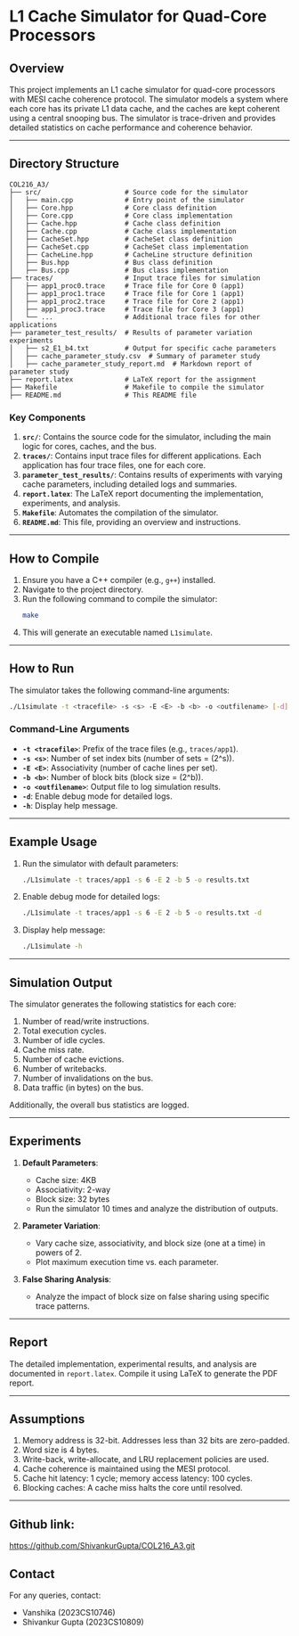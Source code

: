 # L1 Cache Simulator for Quad-Core Processors

## Overview
This project implements an L1 cache simulator for quad-core processors with MESI cache coherence protocol. The simulator models a system where each core has its private L1 data cache, and the caches are kept coherent using a central snooping bus. The simulator is trace-driven and provides detailed statistics on cache performance and coherence behavior.

---

## Directory Structure

```
COL216_A3/
├── src/                     # Source code for the simulator
│   ├── main.cpp             # Entry point of the simulator
│   ├── Core.hpp             # Core class definition
│   ├── Core.cpp             # Core class implementation
│   ├── Cache.hpp            # Cache class definition
│   ├── Cache.cpp            # Cache class implementation
│   ├── CacheSet.hpp         # CacheSet class definition
│   ├── CacheSet.cpp         # CacheSet class implementation
│   ├── CacheLine.hpp        # CacheLine structure definition
│   ├── Bus.hpp              # Bus class definition
│   ├── Bus.cpp              # Bus class implementation
├── traces/                  # Input trace files for simulation
│   ├── app1_proc0.trace     # Trace file for Core 0 (app1)
│   ├── app1_proc1.trace     # Trace file for Core 1 (app1)
│   ├── app1_proc2.trace     # Trace file for Core 2 (app1)
│   ├── app1_proc3.trace     # Trace file for Core 3 (app1)
│   └── ...                  # Additional trace files for other applications
├── parameter_test_results/  # Results of parameter variation experiments
│   ├── s2_E1_b4.txt         # Output for specific cache parameters
│   ├── cache_parameter_study.csv  # Summary of parameter study
│   ├── cache_parameter_study_report.md  # Markdown report of parameter study
├── report.latex             # LaTeX report for the assignment
├── Makefile                 # Makefile to compile the simulator
├── README.md                # This README file
```

### Key Components
1. **`src/`**: Contains the source code for the simulator, including the main logic for cores, caches, and the bus.
2. **`traces/`**: Contains input trace files for different applications. Each application has four trace files, one for each core.
3. **`parameter_test_results/`**: Contains results of experiments with varying cache parameters, including detailed logs and summaries.
4. **`report.latex`**: The LaTeX report documenting the implementation, experiments, and analysis.
5. **`Makefile`**: Automates the compilation of the simulator.
6. **`README.md`**: This file, providing an overview and instructions.

---

## How to Compile

1. Ensure you have a C++ compiler (e.g., `g++`) installed.
2. Navigate to the project directory.
3. Run the following command to compile the simulator:
   ```bash
   make
   ```
4. This will generate an executable named `L1simulate`.

---

## How to Run

The simulator takes the following command-line arguments:

```bash
./L1simulate -t <tracefile> -s <s> -E <E> -b <b> -o <outfilename> [-d] [-h]
```

### Command-Line Arguments
- **`-t <tracefile>`**: Prefix of the trace files (e.g., `traces/app1`).
- **`-s <s>`**: Number of set index bits (number of sets = \(2^s\)).
- **`-E <E>`**: Associativity (number of cache lines per set).
- **`-b <b>`**: Number of block bits (block size = \(2^b\)).
- **`-o <outfilename>`**: Output file to log simulation results.
- **`-d`**: Enable debug mode for detailed logs.
- **`-h`**: Display help message.

---

## Example Usage

1. Run the simulator with default parameters:
   ```bash
   ./L1simulate -t traces/app1 -s 6 -E 2 -b 5 -o results.txt
   ```

2. Enable debug mode for detailed logs:
   ```bash
   ./L1simulate -t traces/app1 -s 6 -E 2 -b 5 -o results.txt -d
   ```

3. Display help message:
   ```bash
   ./L1simulate -h
   ```

---

## Simulation Output

The simulator generates the following statistics for each core:
1. Number of read/write instructions.
2. Total execution cycles.
3. Number of idle cycles.
4. Cache miss rate.
5. Number of cache evictions.
6. Number of writebacks.
7. Number of invalidations on the bus.
8. Data traffic (in bytes) on the bus.

Additionally, the overall bus statistics are logged.

---

## Experiments

1. **Default Parameters**:
   - Cache size: 4KB
   - Associativity: 2-way
   - Block size: 32 bytes
   - Run the simulator 10 times and analyze the distribution of outputs.

2. **Parameter Variation**:
   - Vary cache size, associativity, and block size (one at a time) in powers of 2.
   - Plot maximum execution time vs. each parameter.

3. **False Sharing Analysis**:
   - Analyze the impact of block size on false sharing using specific trace patterns.

---

## Report

The detailed implementation, experimental results, and analysis are documented in `report.latex`. Compile it using LaTeX to generate the PDF report.

---

## Assumptions

1. Memory address is 32-bit. Addresses less than 32 bits are zero-padded.
2. Word size is 4 bytes.
3. Write-back, write-allocate, and LRU replacement policies are used.
4. Cache coherence is maintained using the MESI protocol.
5. Cache hit latency: 1 cycle; memory access latency: 100 cycles.
6. Blocking caches: A cache miss halts the core until resolved.

---
## Github link:
https://github.com/ShivankurGupta/COL216_A3.git


## Contact

For any queries, contact:
- Vanshika (2023CS10746)
- Shivankur Gupta (2023CS10809)
